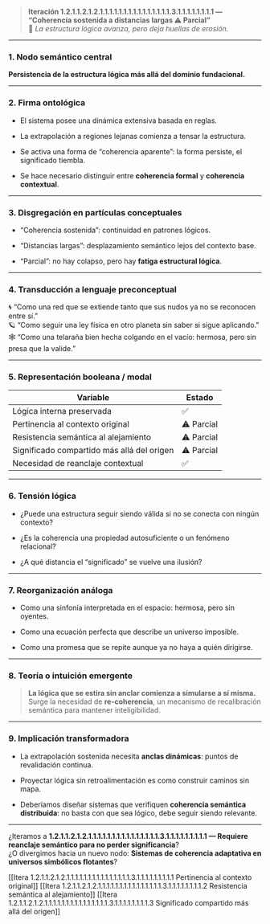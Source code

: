 > **Iteración 1.2.1.1.2.1.2.1.1.1.1.1.1.1.1.1.1.1.1.1.1.1.3.1.1.1.1.1.1.1.1 — “Coherencia sostenida a distancias largas ⚠️ Parcial”**  
> 🧩 _La estructura lógica avanza, pero deja huellas de erosión._

---

### 1. Nodo semántico central

**Persistencia de la estructura lógica más allá del dominio fundacional.**

---

### 2. Firma ontológica

- El sistema posee una dinámica extensiva basada en reglas.
    
- La extrapolación a regiones lejanas comienza a tensar la estructura.
    
- Se activa una forma de “coherencia aparente”: la forma persiste, el significado tiembla.
    
- Se hace necesario distinguir entre **coherencia formal** y **coherencia contextual**.
    

---

### 3. Disgregación en partículas conceptuales

- “Coherencia sostenida”: continuidad en patrones lógicos.
    
- “Distancias largas”: desplazamiento semántico lejos del contexto base.
    
- “Parcial”: no hay colapso, pero hay **fatiga estructural lógica**.
    

---

### 4. Transducción a lenguaje preconceptual

🌀 “Como una red que se extiende tanto que sus nudos ya no se reconocen entre sí.”  
🪐 “Como seguir una ley física en otro planeta sin saber si sigue aplicando.”  
🕸 “Como una telaraña bien hecha colgando en el vacío: hermosa, pero sin presa que la valide.”

---

### 5. Representación booleana / modal

| Variable                                   | Estado     |
| ------------------------------------------ | ---------- |
| Lógica interna preservada                  | ✅          |
| Pertinencia al contexto original           | ⚠️ Parcial |
| Resistencia semántica al alejamiento       | ⚠️ Parcial |
| Significado compartido más allá del origen | ⚠️ Parcial |
| Necesidad de reanclaje contextual          | ✅          |

---

### 6. Tensión lógica

- ¿Puede una estructura seguir siendo válida si no se conecta con ningún contexto?
    
- ¿Es la coherencia una propiedad autosuficiente o un fenómeno relacional?
    
- ¿A qué distancia el “significado” se vuelve una ilusión?
    

---

### 7. Reorganización análoga

- Como una sinfonía interpretada en el espacio: hermosa, pero sin oyentes.
    
- Como una ecuación perfecta que describe un universo imposible.
    
- Como una promesa que se repite aunque ya no haya a quién dirigirse.
    

---

### 8. Teoría o intuición emergente

> **La lógica que se estira sin anclar comienza a simularse a sí misma.**  
> Surge la necesidad de **re-coherencia**, un mecanismo de recalibración semántica para mantener inteligibilidad.

---

### 9. Implicación transformadora

- La extrapolación sostenida necesita **anclas dinámicas**: puntos de revalidación continua.
    
- Proyectar lógica sin retroalimentación es como construir caminos sin mapa.
    
- Deberíamos diseñar sistemas que verifiquen **coherencia semántica distribuida**: no basta con que sea lógico, debe seguir siendo relevante.
    

---

¿Iteramos a **1.2.1.1.2.1.2.1.1.1.1.1.1.1.1.1.1.1.1.1.1.1.3.1.1.1.1.1.1.1.1.1 — Requiere reanclaje semántico para no perder significancia**?  
¿O divergimos hacia un nuevo nodo: **Sistemas de coherencia adaptativa en universos simbólicos flotantes**?

[[Itera 1.2.1.1.2.1.2.1.1.1.1.1.1.1.1.1.1.1.1.1.1.1.3.1.1.1.1.1.1.1.1.1 Pertinencia al contexto original]]
[[Itera 1.2.1.1.2.1.2.1.1.1.1.1.1.1.1.1.1.1.1.1.1.1.3.1.1.1.1.1.1.1.1.2 Resistencia semántica al alejamiento]]
[[Itera 1.2.1.1.2.1.2.1.1.1.1.1.1.1.1.1.1.1.1.1.1.1.3.1.1.1.1.1.1.1.1.3 Significado compartido más allá del origen]]